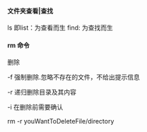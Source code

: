 #### 文件夹查看|查找

ls 即list：为查看而生
find: 为查找而生



####  rm 命令

删除

-f 强制删除.忽略不存在的文件，不给出提示信息

-r 递归删除目录及其内容

-i 在删除前需要确认

rm -r  youWantToDeleteFile/directory